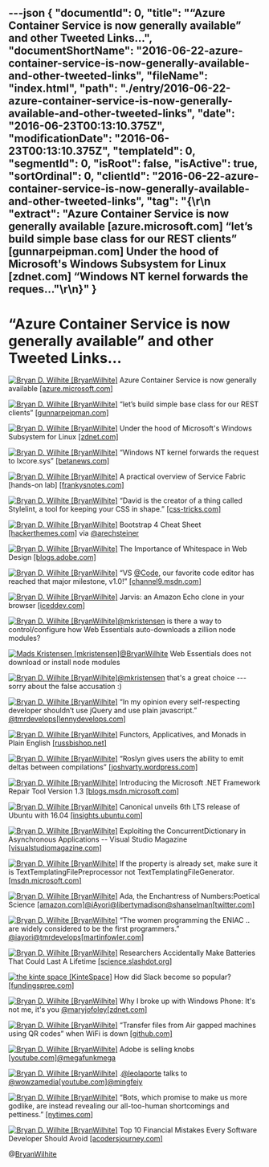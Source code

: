 ---json
{
  "documentId": 0,
  "title": "“Azure Container Service is now generally available” and other Tweeted Links…",
  "documentShortName": "2016-06-22-azure-container-service-is-now-generally-available-and-other-tweeted-links",
  "fileName": "index.html",
  "path": "./entry/2016-06-22-azure-container-service-is-now-generally-available-and-other-tweeted-links",
  "date": "2016-06-23T00:13:10.375Z",
  "modificationDate": "2016-06-23T00:13:10.375Z",
  "templateId": 0,
  "segmentId": 0,
  "isRoot": false,
  "isActive": true,
  "sortOrdinal": 0,
  "clientId": "2016-06-22-azure-container-service-is-now-generally-available-and-other-tweeted-links",
  "tag": "{\r\n  \"extract\": \"Azure Container Service is now generally available [azure.microsoft.com] “let’s build simple base class for our REST clients” [gunnarpeipman.com] Under the hood of Microsoft's Windows Subsystem for Linux [zdnet.com] “Windows NT kernel forwards the reques...\"\r\n}"
}
---

# “Azure Container Service is now generally available” and other Tweeted Links…

[<img alt="Bryan D. Wilhite [BryanWilhite]" src="https://songhay.blob.core.windows.net/shared-social-twitter/BryanWilhite.jpeg">](http://songhayblog.azurewebsites.net/ "Bryan D. Wilhite [BryanWilhite]") Azure Container Service is now generally available [[azure.microsoft.com]](https://azure.microsoft.com/en-us/blog/azure-container-service-is-now-generally-available/)

[<img alt="Bryan D. Wilhite [BryanWilhite]" src="https://songhay.blob.core.windows.net/shared-social-twitter/BryanWilhite.jpeg">](http://songhayblog.azurewebsites.net/ "Bryan D. Wilhite [BryanWilhite]") “let’s build simple base class for our REST clients” [[gunnarpeipman.com]](http://gunnarpeipman.com/2016/04/why-azure-rest-api-s-and-how-to-prepare-for-using-them/)

[<img alt="Bryan D. Wilhite [BryanWilhite]" src="https://songhay.blob.core.windows.net/shared-social-twitter/BryanWilhite.jpeg">](http://songhayblog.azurewebsites.net/ "Bryan D. Wilhite [BryanWilhite]") Under the hood of Microsoft's Windows Subsystem for Linux [[zdnet.com]](http://www.zdnet.com/article/under-the-hood-of-microsofts-windows-subsystem-for-linux/#ftag=RSSbaffb68)

[<img alt="Bryan D. Wilhite [BryanWilhite]" src="https://songhay.blob.core.windows.net/shared-social-twitter/BryanWilhite.jpeg">](http://songhayblog.azurewebsites.net/ "Bryan D. Wilhite [BryanWilhite]") “Windows NT kernel forwards the request to lxcore.sys” [[betanews.com]](http://betanews.com/2016/04/24/windows-10-linux-subsystem/)

[<img alt="Bryan D. Wilhite [BryanWilhite]" src="https://songhay.blob.core.windows.net/shared-social-twitter/BryanWilhite.jpeg">](http://songhayblog.azurewebsites.net/ "Bryan D. Wilhite [BryanWilhite]") A practical overview of Service Fabric [hands-on lab] [[frankysnotes.com]](http://www.frankysnotes.com/2016/04/a-practical-overview-of-service-fabric.html)

[<img alt="Bryan D. Wilhite [BryanWilhite]" src="https://songhay.blob.core.windows.net/shared-social-twitter/BryanWilhite.jpeg">](http://songhayblog.azurewebsites.net/ "Bryan D. Wilhite [BryanWilhite]") “David is the creator of a thing called Stylelint, a tool for keeping your CSS in shape.” [[css-tricks.com]](https://css-tricks.com/stylelint/)

[<img alt="Bryan D. Wilhite [BryanWilhite]" src="https://songhay.blob.core.windows.net/shared-social-twitter/BryanWilhite.jpeg">](http://songhayblog.azurewebsites.net/ "Bryan D. Wilhite [BryanWilhite]") Bootstrap 4 Cheat Sheet [[hackerthemes.com]](http://hackerthemes.com/bootstrap-cheatsheet) via [@arechsteiner](http://twitter.com/arechsteiner)

[<img alt="Bryan D. Wilhite [BryanWilhite]" src="https://songhay.blob.core.windows.net/shared-social-twitter/BryanWilhite.jpeg">](http://songhayblog.azurewebsites.net/ "Bryan D. Wilhite [BryanWilhite]") The Importance of Whitespace in Web Design [[blogs.adobe.com]](http://blogs.adobe.com/dreamweaver/2016/04/the-importance-of-whitespace-in-web-design.html)

[<img alt="Bryan D. Wilhite [BryanWilhite]" src="https://songhay.blob.core.windows.net/shared-social-twitter/BryanWilhite.jpeg">](http://songhayblog.azurewebsites.net/ "Bryan D. Wilhite [BryanWilhite]") “VS [@Code](http://twitter.com/Code), our favorite code editor has reached that major milestone, v1.0!” [[channel9.msdn.com]](https://channel9.msdn.com/coding4fun/blog/VS-Code-goes-10)

[<img alt="Bryan D. Wilhite [BryanWilhite]" src="https://songhay.blob.core.windows.net/shared-social-twitter/BryanWilhite.jpeg">](http://songhayblog.azurewebsites.net/ "Bryan D. Wilhite [BryanWilhite]") Jarvis: an Amazon Echo clone in your browser [[iceddev.com]](http://iceddev.com/blog/jarvis-an-amazon-echo-clone-in-your-browser/)

[<img alt="Bryan D. Wilhite [BryanWilhite]" src="https://songhay.blob.core.windows.net/shared-social-twitter/BryanWilhite.jpeg">](http://songhayblog.azurewebsites.net/ "Bryan D. Wilhite [BryanWilhite]")[@mkristensen](http://twitter.com/mkristensen) is there a way to control/configure how Web Essentials auto-downloads a zillion node modules?

[<img alt="Mads Kristensen [mkristensen]" src="https://songhay.blob.core.windows.net/shared-social-twitter/mkristensen.jpeg">](http://about.me/madskristensen "Mads Kristensen [mkristensen]")[@BryanWilhite](http://twitter.com/BryanWilhite) Web Essentials does not download or install node modules

[<img alt="Bryan D. Wilhite [BryanWilhite]" src="https://songhay.blob.core.windows.net/shared-social-twitter/BryanWilhite.jpeg">](http://songhayblog.azurewebsites.net/ "Bryan D. Wilhite [BryanWilhite]")[@mkristensen](http://twitter.com/mkristensen) that's a great choice ---sorry about the false accusation :)

[<img alt="Bryan D. Wilhite [BryanWilhite]" src="https://songhay.blob.core.windows.net/shared-social-twitter/BryanWilhite.jpeg">](http://songhayblog.azurewebsites.net/ "Bryan D. Wilhite [BryanWilhite]") “In my opinion every self-respecting developer shouldn’t use jQuery and use plain javascript.” [@tmrdevelops](http://twitter.com/tmrdevelops)[[lennydevelops.com]](http://lennydevelops.com/javascript/shouldnt-use-jquery-plain-javascript)

[<img alt="Bryan D. Wilhite [BryanWilhite]" src="https://songhay.blob.core.windows.net/shared-social-twitter/BryanWilhite.jpeg">](http://songhayblog.azurewebsites.net/ "Bryan D. Wilhite [BryanWilhite]") Functors, Applicatives, and Monads in Plain English [[russbishop.net]](http://www.russbishop.net/monoids-monads-and-functors)

[<img alt="Bryan D. Wilhite [BryanWilhite]" src="https://songhay.blob.core.windows.net/shared-social-twitter/BryanWilhite.jpeg">](http://songhayblog.azurewebsites.net/ "Bryan D. Wilhite [BryanWilhite]") “Roslyn gives users the ability to emit deltas between compilations” [[joshvarty.wordpress.com]](https://joshvarty.wordpress.com/2016/04/18/edit-and-continue-part-1-introduction/)

[<img alt="Bryan D. Wilhite [BryanWilhite]" src="https://songhay.blob.core.windows.net/shared-social-twitter/BryanWilhite.jpeg">](http://songhayblog.azurewebsites.net/ "Bryan D. Wilhite [BryanWilhite]") Introducing the Microsoft .NET Framework Repair Tool Version 1.3 [[blogs.msdn.microsoft.com]](https://blogs.msdn.microsoft.com/dotnet/2016/04/19/introducing-the-microsoft-net-framework-repair-tool-version-1-3/)

[<img alt="Bryan D. Wilhite [BryanWilhite]" src="https://songhay.blob.core.windows.net/shared-social-twitter/BryanWilhite.jpeg">](http://songhayblog.azurewebsites.net/ "Bryan D. Wilhite [BryanWilhite]") Canonical unveils 6th LTS release of Ubuntu with 16.04 [[insights.ubuntu.com]](http://insights.ubuntu.com/2016/04/20/canonical-unveils-6th-lts-release-of-ubuntu-with-16-04/)

[<img alt="Bryan D. Wilhite [BryanWilhite]" src="https://songhay.blob.core.windows.net/shared-social-twitter/BryanWilhite.jpeg">](http://songhayblog.azurewebsites.net/ "Bryan D. Wilhite [BryanWilhite]") Exploiting the ConcurrentDictionary in Asynchronous Applications -- Visual Studio Magazine [[visualstudiomagazine.com]](https://visualstudiomagazine.com/articles/2016/04/01/concurrentdictionary.aspx)

[<img alt="Bryan D. Wilhite [BryanWilhite]" src="https://songhay.blob.core.windows.net/shared-social-twitter/BryanWilhite.jpeg">](http://songhayblog.azurewebsites.net/ "Bryan D. Wilhite [BryanWilhite]") If the property is already set, make sure it is TextTemplatingFilePreprocessor not TextTemplatingFileGenerator. [[msdn.microsoft.com]](https://msdn.microsoft.com/en-us/library/ee844259.aspx)

[<img alt="Bryan D. Wilhite [BryanWilhite]" src="https://songhay.blob.core.windows.net/shared-social-twitter/BryanWilhite.jpeg">](http://songhayblog.azurewebsites.net/ "Bryan D. Wilhite [BryanWilhite]") Ada, the Enchantress of Numbers:Poetical Science [[amazon.com]](http://www.amazon.com/Ada-Enchantress-Numbers-Poetical-Science-ebook/dp/B005SV2A5Y%3FSubscriptionId%3D1SW6D7X6ZXXR92KVX0G2%26tag%3Dthekintespacec00%26linkCode%3Dxm2%26camp%3D2025%26creative%3D165953%26creativeASIN%3DB005SV2A5Y)[@iAyori](http://twitter.com/iAyori)[@libertymadison](http://twitter.com/libertymadison)[@shanselman](http://twitter.com/shanselman)[[twitter.com]](http://twitter.com/BryanWilhite/status/724317340934901761/photo/1)

[<img alt="Bryan D. Wilhite [BryanWilhite]" src="https://songhay.blob.core.windows.net/shared-social-twitter/BryanWilhite.jpeg">](http://songhayblog.azurewebsites.net/ "Bryan D. Wilhite [BryanWilhite]") “The women programming the ENIAC .. are widely considered to be the first programmers.” [@iayori](http://twitter.com/iayori)[@tmrdevelops](http://twitter.com/tmrdevelops)[[martinfowler.com]](http://martinfowler.com/articles/born-for-it.html)

[<img alt="Bryan D. Wilhite [BryanWilhite]" src="https://songhay.blob.core.windows.net/shared-social-twitter/BryanWilhite.jpeg">](http://songhayblog.azurewebsites.net/ "Bryan D. Wilhite [BryanWilhite]") Researchers Accidentally Make Batteries That Could Last A Lifetime [[science.slashdot.org]](https://science.slashdot.org/story/16/04/22/1551209/researchers-accidentally-make-batteries-that-could-last-a-lifetime?utm_source=feedly1.0mainlinkanon&utm_medium=feed)

[<img alt="the kinte space [KinteSpace]" src="https://songhay.blob.core.windows.net/shared-social-twitter/KinteSpace.png">](http://kintespace.com/ "the kinte space [KinteSpace]") How did Slack become so popular? [[fundingspree.com]](http://fundingspree.com/2016/04/04/how-did-slack-become-so-popular/)

[<img alt="Bryan D. Wilhite [BryanWilhite]" src="https://songhay.blob.core.windows.net/shared-social-twitter/BryanWilhite.jpeg">](http://songhayblog.azurewebsites.net/ "Bryan D. Wilhite [BryanWilhite]") Why I broke up with Windows Phone: It's not me, it's you [@maryjofoley](http://twitter.com/maryjofoley)[[zdnet.com]](http://www.zdnet.com/article/why-i-broke-up-withwindows-phone-its-not-me-its-you/#ftag=RSSbaffb68)

[<img alt="Bryan D. Wilhite [BryanWilhite]" src="https://songhay.blob.core.windows.net/shared-social-twitter/BryanWilhite.jpeg">](http://songhayblog.azurewebsites.net/ "Bryan D. Wilhite [BryanWilhite]") “Transfer files from Air gapped machines using QR codes” when WiFi is down [[github.com]](https://github.com/leonjza/qrxfer)

[<img alt="Bryan D. Wilhite [BryanWilhite]" src="https://songhay.blob.core.windows.net/shared-social-twitter/BryanWilhite.jpeg">](http://songhayblog.azurewebsites.net/ "Bryan D. Wilhite [BryanWilhite]") Adobe is selling knobs [[youtube.com]](https://www.youtube.com/watch?v=uw7vTGWvWCQ)[@megafunkmega](http://twitter.com/megafunkmega)

[<img alt="Bryan D. Wilhite [BryanWilhite]" src="https://songhay.blob.core.windows.net/shared-social-twitter/BryanWilhite.jpeg">](http://songhayblog.azurewebsites.net/ "Bryan D. Wilhite [BryanWilhite]") .[@leolaporte](http://twitter.com/leolaporte) talks to [@wowzamedia](http://twitter.com/wowzamedia)[[youtube.com]](https://www.youtube.com/watch?v=_Muupf37jn4)[@mingfeiy](http://twitter.com/mingfeiy)

[<img alt="Bryan D. Wilhite [BryanWilhite]" src="https://songhay.blob.core.windows.net/shared-social-twitter/BryanWilhite.jpeg">](http://songhayblog.azurewebsites.net/ "Bryan D. Wilhite [BryanWilhite]") “Bots, which promise to make us more godlike, are instead revealing our all-too-human shortcomings and pettiness.” [[nytimes.com]](http://www.nytimes.com/2016/04/24/magazine/what-chatbots-reveal-about-our-own-shortcomings.html?_r=0)

[<img alt="Bryan D. Wilhite [BryanWilhite]" src="https://songhay.blob.core.windows.net/shared-social-twitter/BryanWilhite.jpeg">](http://songhayblog.azurewebsites.net/ "Bryan D. Wilhite [BryanWilhite]") Top 10 Financial Mistakes Every Software Developer Should Avoid [[acodersjourney.com]](http://www.acodersjourney.com/2016/04/top-10-financial-mistakes-every-software-developer-should-avoid/)

@[BryanWilhite](https://twitter.com/BryanWilhite)
